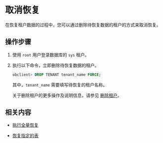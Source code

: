 取消恢复
=========================

在恢复租户数据的过程中，您可以通过删除待恢复数据的租户的方式来取消恢复。

操作步骤
-------------------------

1. 使用 `root` 用户登录数据库的 `sys` 租户。

2. 执行以下命令，立即删除待恢复数据的租户。

   ```sql
   obclient> DROP TENANT tenant_name FORCE;
   ```

   其中，`tenant_name` 需要填写待恢复的租户名称。

   关于删除租户的更多操作及说明信息，请参见 [删除租户](../../../6.basic-database-management/4.manage-tenants/4.administrator-guide-manage-tenants/4.delete-a-tenant.md)。

相关内容
-------------------------

* [执行全量恢复](../4.data-recovery/2.perform-full-recovery.md)

* [恢复指定的表](../4.data-recovery/3.recover-a-specified-table.md)
